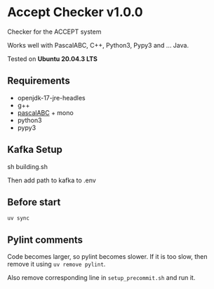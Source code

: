 # Accept Checker v1.0.0

Checker for the ACCEPT system

Works well with PascalABC, C++, Python3, Pypy3 and ... Java.

Tested on **Ubuntu 20.04.3 LTS**

## Requirements

- openjdk-17-jre-headles
- g++
- [pascalABC]('https://github.com/COOLIRON2311/pabcnetdeb') + mono
- python3
- pypy3

## Kafka Setup

sh building.sh

Then add path to kafka to .env

## Before start

`uv sync`

## Pylint comments

Code becomes larger, so pylint becomes slower. If it is too slow, then remove it using `uv remove pylint`.

Also remove corresponding line in `setup_precommit.sh` and run it.
